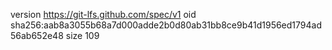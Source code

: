version https://git-lfs.github.com/spec/v1
oid sha256:aab8a3055b68a7d000adde2b0d80ab31bb8ce9b41d1956ed1794ad56ab652e48
size 109

